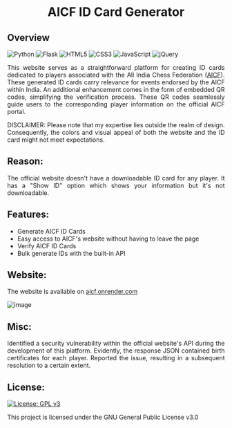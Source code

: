 <h1 align="center" id="title">AICF ID Card Generator</h1>


<h2>Overview</h2>

![Python](https://img.shields.io/badge/python-3670A0?style=for-the-badge&logo=python&logoColor=ffdd54)
![Flask](https://img.shields.io/badge/flask-%23000.svg?style=for-the-badge&logo=flask&logoColor=white)
![HTML5](https://img.shields.io/badge/html5-%23E34F26.svg?style=for-the-badge&logo=html5&logoColor=white)
![CSS3](https://img.shields.io/badge/css3-%231572B6.svg?style=for-the-badge&logo=css3&logoColor=white)
![JavaScript](https://img.shields.io/badge/javascript-%23323330.svg?style=for-the-badge&logo=javascript&logoColor=%23F7DF1E)
![jQuery](https://img.shields.io/badge/jquery-%230769AD.svg?style=for-the-badge&logo=jquery&logoColor=white)

<div align="justify">
  <p>This website serves as a straightforward platform for creating ID cards dedicated to players associated with the
  All India Chess Federation (<a href="https://aicf.in/">AICF</a>).
  These generated ID cards carry relevance for events endorsed by the AICF within India.
  An additional enhancement comes in the form of embedded QR codes, simplifying the verification process.
  These QR codes seamlessly guide users to the corresponding player information on the official AICF portal.</p>

  <p>DISCLAIMER: Please note that my expertise lies outside the realm of design. Consequently, the colors and visual appeal of both the website and the ID card might not meet expectations.</p>
</div>


<h2>Reason:</h2>
<p align="justify">The official website doesn't have a downloadable ID card for any player. It has a "Show ID" option which shows your information but it's not downloadable.</p>

<h2>Features:</h2>

*   Generate AICF ID Cards
*   Easy access to AICF's website without having to leave the page
*   Verify AICF ID Cards
*   Bulk generate IDs with the built-in API
  
<h2>Website:</h2>

The website is available on <a href="https://aicf.onrender.com/">aicf.onrender.com</a>

  ![image](https://github.com/Ohnoimded/AICF-ID-Card-generator/assets/88839014/d2764d93-5c7f-4c07-b776-bd872d0d081b)

<h2>Misc:</h2>

<p align= "justify">Identified a security vulnerability within the official website's API during the development of this platform. Evidently, the response JSON contained birth certificates for each player. 
  Reported the issue, resulting in a subsequent resolution to a certain extent.</p>

<h2>License:</h2>

[![License: GPL v3](https://img.shields.io/badge/License-GPLv3-blue.svg)](https://github.com/Ohnoimded/AICF-ID-Card-generator/blob/main/LICENSE)

This project is licensed under the GNU General Public License v3.0 
